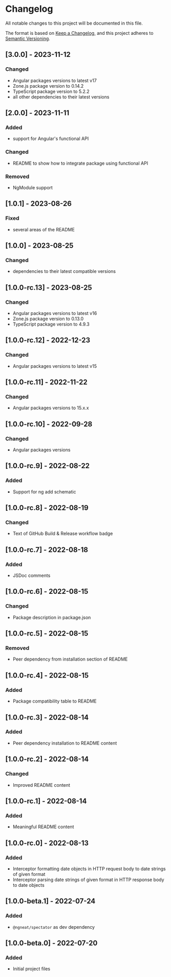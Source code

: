 # Changelog

All notable changes to this project will be documented in this file.

The format is based on [Keep a Changelog](https://keepachangelog.com/en/1.0.0/),
and this project adheres to [Semantic Versioning](https://semver.org/spec/v2.0.0.html).

## [3.0.0] - 2023-11-12

### Changed

- Angular packages versions to latest v17
- Zone.js package version to 0.14.2
- TypeScript package version to 5.2.2
- all other dependencies to their latest versions

## [2.0.0] - 2023-11-11

### Added

- support for Angular's functional API

### Changed

- README to show how to integrate package using functional API

### Removed

- NgModule support

## [1.0.1] - 2023-08-26

### Fixed

- several areas of the README

## [1.0.0] - 2023-08-25

### Changed

- dependencies to their latest compatible versions

## [1.0.0-rc.13] - 2023-08-25

### Changed

- Angular packages versions to latest v16
- Zone.js package version to 0.13.0
- TypeScript package version to 4.9.3

## [1.0.0-rc.12] - 2022-12-23

### Changed

- Angular packages versions to latest v15

## [1.0.0-rc.11] - 2022-11-22

### Changed

- Angular packages versions to 15.x.x

## [1.0.0-rc.10] - 2022-09-28

### Changed

- Angular packages versions

## [1.0.0-rc.9] - 2022-08-22

### Added

- Support for ng add schematic

## [1.0.0-rc.8] - 2022-08-19

### Changed

- Text of GitHub Build & Release workflow badge

## [1.0.0-rc.7] - 2022-08-18

### Added

- JSDoc comments

## [1.0.0-rc.6] - 2022-08-15

### Changed

- Package description in package.json

## [1.0.0-rc.5] - 2022-08-15

### Removed

- Peer dependency from installation section of README

## [1.0.0-rc.4] - 2022-08-15

### Added

- Package compatibility table to README

## [1.0.0-rc.3] - 2022-08-14

### Added

- Peer dependency installation to README content

## [1.0.0-rc.2] - 2022-08-14

### Changed

- Improved README content

## [1.0.0-rc.1] - 2022-08-14

### Added

- Meaningful README content

## [1.0.0-rc.0] - 2022-08-13

### Added

- Interceptor formatting date objects in HTTP request body to date strings of given format
- Interceptor parsing date strings of given format in HTTP response body to date objects

## [1.0.0-beta.1] - 2022-07-24

### Added

- `@ngneat/spectator` as dev dependency

## [1.0.0-beta.0] - 2022-07-20

### Added

- Initial project files
